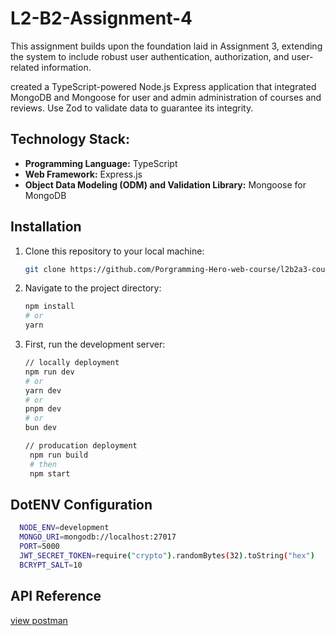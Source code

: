 # L2-B2-Assignment-4

This assignment builds upon the foundation laid in Assignment 3, extending the system to include robust user authentication, authorization, and user-related information.

created a TypeScript-powered Node.js Express application that integrated MongoDB and Mongoose for user and admin administration of courses and reviews. Use Zod to validate data to guarantee its integrity.

## Technology Stack:

- **Programming Language:** TypeScript
- **Web Framework:** Express.js
- **Object Data Modeling (ODM) and Validation Library:** Mongoose for MongoDB

## Installation

1. Clone this repository to your local machine:

   ```bash
   git clone https://github.com/Porgramming-Hero-web-course/l2b2a3-course-review-HayatEmraan

   ```

2. Navigate to the project directory:

   ```bash
   npm install
   # or
   yarn
   ```

3. First, run the development server:
   ```bash
   // locally deployment 
   npm run dev    
   # or
   yarn dev
   # or
   pnpm dev
   # or
   bun dev

   // producation deployment
    npm run build
    # then
    npm start
   ```

## DotENV Configuration
 ```bash
   NODE_ENV=development
   MONGO_URI=mongodb://localhost:27017
   PORT=5000
   JWT_SECRET_TOKEN=require("crypto").randomBytes(32).toString("hex")
   BCRYPT_SALT=10
   ```



## API Reference
[view postman](https://documenter.getpostman.com/view/27606520/2s9YsDitkb)
